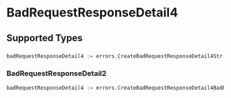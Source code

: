 # BadRequestResponseDetail4


## Supported Types

### 

```go
badRequestResponseDetail4 := errors.CreateBadRequestResponseDetail4Str(string{/* values here */})
```

### BadRequestResponseDetail2

```go
badRequestResponseDetail4 := errors.CreateBadRequestResponseDetail4BadRequestResponseDetail2(sdkerrors.BadRequestResponseDetail2{/* values here */})
```

